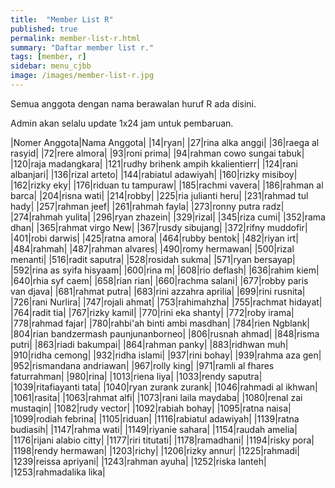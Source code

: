 ```yaml
---
title:  "Member List R"
published: true
permalink: member-list-r.html
summary: "Daftar member list r."
tags: [member, r]
sidebar: menu_cjbb
image: /images/member-list-r.jpg
---
```


Semua anggota dengan nama berawalan huruf R ada disini.

Admin akan selalu update 1x24 jam untuk pembaruan.

|Nomer Anggota|Nama Anggota|
|14|ryan|
|27|rina alka anggi|
|36|raega al rasyid|
|72|rere almora|
|93|roni prima|
|94|rahman cowo sungai tabuk|
|120|raja madangkara|
|121|rudhy brihenk ampih kkalientierr|
|124|rani albanjari|
|136|rizal arteto|
|144|rabiatul adawiyah|
|160|rizky misiboy|
|162|rizky eky|
|176|riduan tu tampuraw|
|185|rachmi vavera|
|186|rahman al barca|
|204|risna wati|
|214|robby|
|225|ria julianti heru|
|231|rahmad tul hady|
|257|rahman jeef|
|261|rahmah fayla|
|273|ronny putra radz|
|274|rahmah yulita|
|296|ryan zhazein|
|329|rizal|
|345|riza cumi|
|352|rama dhan|
|365|rahmat virgo New|
|367|rusdy sibujang|
|372|rifny muddofir|
|401|robi darwis|
|425|ratna amora|
|464|rubby bentok|
|482|riyan irt|
|484|rahmah|
|487|rahman alvares|
|490|romy hermawan|
|500|rizal menanti|
|516|radit saputra|
|528|rosidah sukma|
|571|ryan bersayap|
|592|rina as syifa hisyaam|
|600|rina m|
|608|rio deflash|
|636|rahim kiem|
|640|rhia syf caem|
|658|rian rian|
|660|rachma salani|
|677|robby paris van djava|
|681|rahmat putra|
|683|rini azzahra aprilia|
|699|rini rusnita|
|726|rani Nurlira|
|747|rojali ahmat|
|753|rahimahzha|
|755|rachmat hidayat|
|764|radit tia|
|767|rizky kamil|
|770|rini eka shanty|
|772|roby irama|
|778|rahmad fajar|
|780|rahbi'ah binti ambi masdhan|
|784|rien Ngblank|
|804|rian bandzermash paunjunanborneo|
|806|rusnah ahmad|
|848|risma putri|
|863|riadi bakumpai|
|864|rahman panky|
|883|ridhwan muh|
|910|ridha cemong|
|932|ridha islami|
|937|rini bohay|
|939|rahma aza gen|
|952|rismandana andriawan|
|967|rolly king|
|971|ramli al fhares faturrahman|
|980|rina|
|1013|riena liya|
|1033|rendy saputra|
|1039|ritafiayanti tata|
|1040|ryan zurank zurank|
|1046|rahmadi al ikhwan|
|1061|rasita|
|1063|rahmat alfi|
|1073|rani laila maydaba|
|1080|renal zai mustaqin|
|1082|rudy vector|
|1092|rabiah bohay|
|1095|ratna naisa|
|1099|rodiah febrina|
|1105|riduan|
|1116|rabiatul adawiyah|
|1139|ratna budiasih|
|1147|rahma wati|
|1149|riyanie sahara|
|1154|raudah amelia|
|1176|rijani alabio citty|
|1177|riri titutati|
|1178|ramadhani|
|1194|risky pora|
|1198|rendy hermawan|
|1203|richy|
|1206|rizky annur|
|1225|rahmadi|
|1239|reissa apriyani|
|1243|rahman ayuha|
|1252|riska lanteh|
|1253|rahmadalika lika|

